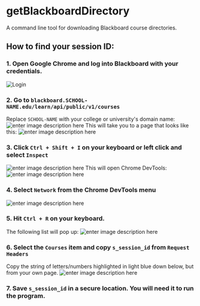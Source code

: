 # getBlackboardDirectory
A command line tool for downloading Blackboard course directories.

## How to find your session ID:

### 1. Open Google Chrome and log into Blackboard with your credentials.

![Login](https://media.discordapp.net/attachments/681862516279738391/716121719265296404/unknown.png?width=2052&height=980)

### 2. Go to ``blackboard.SCHOOL-NAME.edu/learn/api/public/v1/courses``

Replace ``SCHOOL-NAME`` with your college or university's domain name:
![enter image description here](https://media.discordapp.net/attachments/681862516279738391/716123511491395615/unknown.png)
This will take you to a page that looks like this:
![enter image description here](https://media.discordapp.net/attachments/681862516279738391/716125495472816209/unknown.png?width=1276&height=1003)
### 3. Click ``Ctrl + Shift + I`` on your keyboard or left click and select ``Inspect``
![enter image description here](https://www.wikihow.com/images/0/0a/Inspect-Element-on-Chrome-Step-7.jpg)
This will open Chrome DevTools:
![enter image description here](https://media.discordapp.net/attachments/681862516279738391/716126196181499966/unknown.png?width=1414&height=1002)

### 4. Select ``Network`` from the Chrome DevTools menu
![enter image description here](https://media.discordapp.net/attachments/681862516279738391/716126841169248276/unknown.png)

### 5. Hit ``Ctrl + R`` on your keyboard.

The following list will pop up:
![enter image description here](https://media.discordapp.net/attachments/681862516279738391/716127791829221386/unknown.png?width=1352&height=1002)
### 6. Select the ``Courses`` item and copy ``s_session_id`` from ``Request Headers``
Copy the string of letters/numbers highlighted in light blue down below, but from your own page.
![enter image description here](https://media.discordapp.net/attachments/681862516279738391/716128630391963648/unknown.png)

### 7. Save ``s_session_id`` in a secure location. You will need it to run the program.
